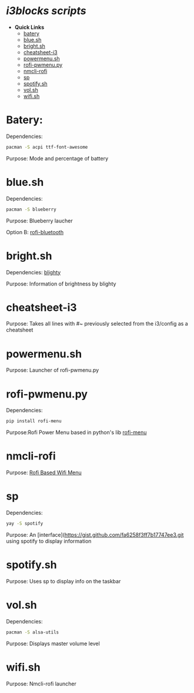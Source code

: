 # ***i3blocks scripts***
- **Quick Links** 
    - [batery](#batery)
    - [blue.sh](#blue.sh)
    - [bright.sh](#bright.sh)
    - [cheatsheet-i3](#cheatsheet-i3)
    - [powermenu.sh](#powermenu.sh)
    - [rofi-pwmenu.py](#rofi-pwmenu.py)
    - [nmcli-rofi](#nmcli-rofi)
    - [sp](#sp)
    - [spotify.sh](#spotify.sh)
    - [vol.sh](#vol.sh)
    - [wifi.sh](#wifi.sh)

# **Batery:**
Dependencies:
```bash
pacman -S acpi ttf-font-awesome 
```
Purpose: Mode and percentage of battery

# **blue.sh**
Dependencies:
```bash
pacman -S blueberry
```
Purpose: Blueberry laucher

Option B: [rofi-bluetooth](https://github.com/nickclyde/rofi-bluetooth)

# **bright.sh**
Dependencies: [blighty](https://github.com/nickclyde/rofi-bluetooth) 

Purpose: Information of brightness by blighty

# **cheatsheet-i3**
Purpose: Takes all lines with #~ previously selected from the i3/config as a cheatsheet 

# **powermenu.sh**
Purpose: Launcher of rofi-pwmenu.py

# **rofi-pwmenu.py**
Dependencies:
```bash
pip install rofi-menu
```
Purpose:Rofi Power Menu based in python's lib [rofi-menu](https://pypi.org/project/rofi-menu/)

# **nmcli-rofi**
Purpose: [Rofi Based Wifi Menu](https://github.com/sineto/nmcli-rofi)

# **sp**
Dependencies:
```bash 
yay -S spotify 
```
Purpose: An [interface](https://gist.github.com/fa6258f3ff7b17747ee3.git using spotify to display information

# **spotify.sh**
Purpose: Uses sp to display info on the taskbar

# **vol.sh**
Dependencies: 
```bash 
pacman -S alsa-utils
```
Purpose: Displays master volume level

# **wifi.sh**
Purpose: Nmcli-rofi launcher
